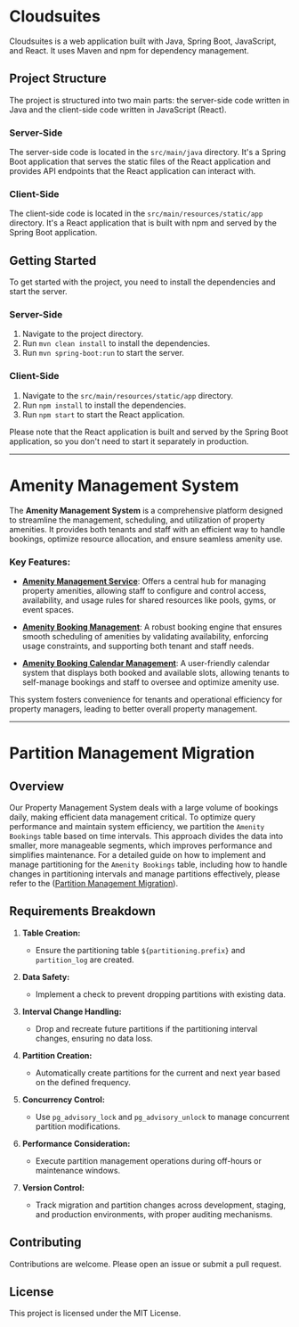 # Cloudsuites

Cloudsuites is a web application built with Java, Spring Boot, JavaScript, and React. It uses Maven and npm for
dependency management.

## Project Structure

The project is structured into two main parts: the server-side code written in Java and the client-side code written in
JavaScript (React).

### Server-Side

The server-side code is located in the `src/main/java` directory. It's a Spring Boot application that serves the static
files of the React application and provides API endpoints that the React application can interact with.

### Client-Side

The client-side code is located in the `src/main/resources/static/app` directory. It's a React application that is built
with npm and served by the Spring Boot application.

## Getting Started

To get started with the project, you need to install the dependencies and start the server.

### Server-Side

1. Navigate to the project directory.
2. Run `mvn clean install` to install the dependencies.
3. Run `mvn spring-boot:run` to start the server.

### Client-Side

1. Navigate to the `src/main/resources/static/app` directory.
2. Run `npm install` to install the dependencies.
3. Run `npm start` to start the React application.

Please note that the React application is built and served by the Spring Boot application, so you don't need to start it
separately in production.

---

Amenity Management System
=========================

The **Amenity Management System** is a comprehensive platform designed to streamline the management, scheduling, and
utilization of property amenities. It provides both tenants and staff with an efficient way to handle bookings, optimize
resource allocation, and ensure seamless amenity use.

### Key Features:

- **[Amenity Management Service](#)**: Offers a central hub for managing property amenities, allowing staff to configure
  and control access, availability, and usage rules for shared resources like pools, gyms, or event spaces.

- **[Amenity Booking Management](#)**: A robust booking engine that ensures smooth scheduling of amenities by validating
  availability, enforcing usage constraints, and supporting both tenant and staff needs.

- **[Amenity Booking Calendar Management](#)**: A user-friendly calendar system that displays both booked and available
  slots, allowing tenants to self-manage bookings and staff to oversee and optimize amenity use.

This system fosters convenience for tenants and operational efficiency for property managers, leading to better overall
property management.

---

Partition Management Migration
=============================

## Overview

Our Property Management System deals with a large volume of bookings daily, making efficient data management critical. To optimize query performance and maintain system efficiency, we partition the `Amenity Bookings` table based on time intervals. This approach divides the data into smaller, more manageable segments, which improves performance and simplifies maintenance.
For a detailed guide on how to implement and manage partitioning for the `Amenity Bookings` table, including how to handle changes in partitioning intervals and manage partitions effectively, please refer to the ([Partition Management Migration](https://github.com/cheeksnpeeps/cloudsuites/blob/74a49c302733bf8d68847d2af89f20701ca453bf/modules/common-module/src/main/resources/db/migration/Partition%20Management%20Migration.md)).

## Requirements Breakdown

1. **Table Creation:**
   - Ensure the partitioning table `${partitioning.prefix}` and `partition_log` are created.

2. **Data Safety:**
   - Implement a check to prevent dropping partitions with existing data.

3. **Interval Change Handling:**
   - Drop and recreate future partitions if the partitioning interval changes, ensuring no data loss.

4. **Partition Creation:**
   - Automatically create partitions for the current and next year based on the defined frequency.

5. **Concurrency Control:**
   - Use `pg_advisory_lock` and `pg_advisory_unlock` to manage concurrent partition modifications.

6. **Performance Consideration:**
   - Execute partition management operations during off-hours or maintenance windows.

7. **Version Control:**
   - Track migration and partition changes across development, staging, and production environments, with proper auditing mechanisms.

## Contributing

Contributions are welcome. Please open an issue or submit a pull request.

## License

This project is licensed under the MIT License.
